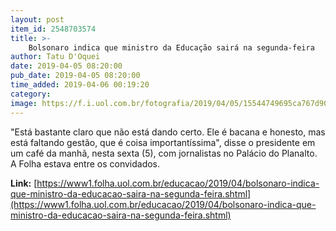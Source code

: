 ```yaml
---
layout: post
item_id: 2548703574
title: >-
    Bolsonaro indica que ministro da Educação sairá na segunda-feira
author: Tatu D'Oquei
date: 2019-04-05 08:20:00
pub_date: 2019-04-05 08:20:00
time_added: 2019-04-06 00:19:20
category: 
image: https://f.i.uol.com.br/fotografia/2019/04/05/15544749695ca767d9086ce_1554474969_3x2_rt.jpg
---
```


"Está bastante claro que não está dando certo. Ele é bacana e honesto, mas está faltando gestão, que é coisa importantíssima", disse o presidente em um café da manhã, nesta sexta (5), com jornalistas no Palácio do Planalto. A Folha estava entre os convidados.

**Link:** [https://www1.folha.uol.com.br/educacao/2019/04/bolsonaro-indica-que-ministro-da-educacao-saira-na-segunda-feira.shtml](https://www1.folha.uol.com.br/educacao/2019/04/bolsonaro-indica-que-ministro-da-educacao-saira-na-segunda-feira.shtml)

